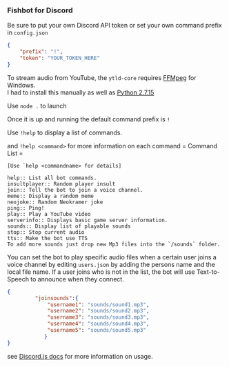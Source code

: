 ### Fishbot for Discord

Be sure to put your own Discord API token or set your own command prefix in `config.json`
```json
{
    "prefix": "!",
    "token": "YOUR_TOKEN_HERE"
}
```
To stream audio from YouTube, the `ytld-core` requires [FFMpeg](https://www.ffmpeg.org/download.html#build-windows  "FFMpeg") for Windows.  
I had to install this manually as well as [Python 2.7.15](https://www.python.org/downloads/release/python-2715/ "Python 2.7.15")

Use `node .` to launch

Once it is up and running the default command prefix is `!`
                  
Use `!help` to display a list of commands.
                   
and `!help <command>` for more information on each command
    = Command List =
    
    [Use `help <commandname> for details]
    
    help:: List all bot commands.
	insultplayer:: Random player insult
	join:: Tell the bot to join a voice channel.
	meme:: Display a random meme
	neojoke:: Random Neokramer joke
	ping:: Ping!
	play:: Play a YouTube video
	serverinfo:: Displays basic game server information.
	sounds:: Display list of playable sounds
	stop:: Stop current audio
	tts:: Make the bot use TTS
	To add more sounds just drop new Mp3 files into the `/sounds` folder.


You can set the bot to play specific audio files when a certain user joins a voice channel by editing `users.json` by adding the persons name and the local file name. If a user joins who is not in the list, the bot will use Text-to-Speech to announce when they connect.
```json
{
         "joinsounds":{
             "username1": "sounds/sound1.mp3",
             "username2": "sounds/sound2.mp3",
             "username3": "sounds/sound3.mp3",
             "username4": "sounds/sound4.mp3",
             "username5": "sounds/sound5.mp3"
            }
}
```

see [Discord.js docs](https://discord.js.org/#/docs/main/stable/general/welcome "Discord.js") for more information on usage.
